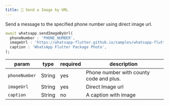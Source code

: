 ```yaml
---
title: 🔗 Send a Image by URL
---
```


Send a message to the specified phone number using direct image url.

```dart
await whatsapp.sendImageByUrl(
  phoneNumber : 'PHONE_NUMBER',
  imageUrl : 'https://whatsapp-flutter.github.io/samples/whatsapp-flutter.jpg',
  caption : 'WhatsApp Flutter Package Photo',
);
```

| param         | type   | required | description                             |
| ------------- | ------ | -------- | --------------------------------------- |
| `phoneNumber` | String | yes      | Phone number with county code and plus. |
| `imageUrl`    | String | yes      | Direct Image url                        |
| `caption`     | String | no       | A caption with image                    |

